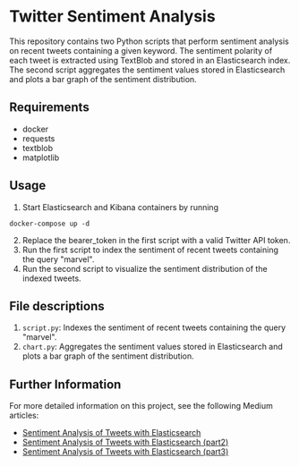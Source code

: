 # Twitter Sentiment Analysis

This repository contains two Python scripts that perform sentiment analysis on recent tweets containing a given keyword. The sentiment polarity of each tweet is extracted using TextBlob and stored in an Elasticsearch index. The second script aggregates the sentiment values stored in Elasticsearch and plots a bar graph of the sentiment distribution.

## Requirements

- docker
- requests
- textblob
- matplotlib

## Usage

1. Start Elasticsearch and Kibana containers by running

```
docker-compose up -d
```

2. Replace the bearer_token in the first script with a valid Twitter API token.
3. Run the first script to index the sentiment of recent tweets containing the query "marvel".
4. Run the second script to visualize the sentiment distribution of the indexed tweets.

## File descriptions

1. `script.py`: Indexes the sentiment of recent tweets containing the query "marvel".
2. `chart.py`: Aggregates the sentiment values stored in Elasticsearch and plots a bar graph of the sentiment distribution.

## Further Information

For more detailed information on this project, see the following Medium articles:

- [Sentiment Analysis of Tweets with Elasticsearch](https://medium.com/@mhdabdel151/sentiment-analysis-of-tweets-with-elasticsearch-879407976baf)
- [Sentiment Analysis of Tweets with Elasticsearch (part2)](https://medium.com/@mhdabdel151/sentiment-analysis-of-tweets-with-elasticsearch-part2-e921d568bb44)
- [Sentiment Analysis of Tweets with Elasticsearch (part3)](https://medium.com/@mhdabdel151/sentiment-analysis-of-tweets-with-elasticsearch-part3-93133d9dae30)

